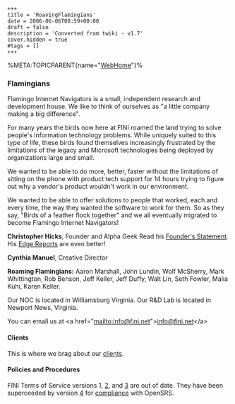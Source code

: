     +++
    title = 'RoavingFlamingians'
    date = 2006-06-06T08:59+00:00
    draft = false
    description = 'Converted from twiki - v1.7'
    cover.hidden = true
    #tags = []
    +++

%META:TOPICPARENT{name="[WebHome](WebHome "wikilink")"}%

### Flamingians

Flamingo Internet Navigators is a small, independent research and
development house. We like to think of ourselves as "a little company
making a big difference".

For many years the birds now here at FINI roamed the land trying to
solve people's information technology problems. While uniquely suited to
this type of life, these birds found themselves increasingly frustrated
by the limitations of the legacy and Microsoft technologies being
deployed by organizations large and small.

We wanted to be able to do more, better, faster without the limitations
of sitting on the phone with product tech support for 14 hours trying to
figure out why a vendor's product wouldn't work in our environment.

We wanted to be able to offer solutions to people that worked, each and
every time, the way they wanted the software to work for them. So as
they say, "Birds of a feather flock together" and we all eventually
migrated to become Flamingo Internet Navigators!

**Christopher Hicks**, Founder and Alpha Geek Read his [Founder's
Statement](FoundersStatement). His [Edge Reports](EdgeReports) are even
better!

**Cynthia Manuel**, Creative Director

**Roaming Flamingians:** Aaron Marshall, John Lundin, Wolf McSherry,
Mark Whittington, Rob Benson, Jeff Keller, Jeff Duffy, Walt Lin, Seth
Fowler, Malia Kuhi, Karen Keller.

Our NOC is located in Williamsburg Virginia. Our R&D Lab is located in
Newport News, Virginia.

You can email us at \<a
href="[mailto:info@fini.net](mailto:info@fini.net)"\><info@fini.net>\</a\>

#### Clients

This is where we brag about our [clients](FiniClients).

#### Policies and Procedures

FINI Terms of Service versions 1, [2](TermsandConditions2), and
[3](TermsandConditions3) are out of date. They have been superceeded by
version [4](TermsandConditions4) for [compliance](Main.ExhibitA) with
OpenSRS.
